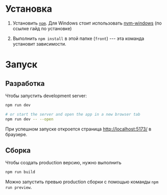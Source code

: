 # Установка

1. Установить [`npm`](https://www.npmjs.com/). Для Windows стоит использовать [nvm-windows](https://github.com/coreybutler/nvm-windows#installation--upgrades) (по ссылке гайд по установке)
<!--
npm create svelte@latest .
-->
2. Выполнить `npm install` в этой папке (`front`) --- эта команда установит зависимости.

# Запуск

## Разработка

Чтобы запустить development server:

```bash
npm run dev

# or start the server and open the app in a new browser tab
npm run dev -- --open
```

При успешном запуске откроется страница <http://localhost:5173/> в браузере.

## Сборка

Чтобы создать production версию, нужно выполнить

```bash
npm run build
```

Можно запустить превью production сборки с помощью команды `npm run preview`.
